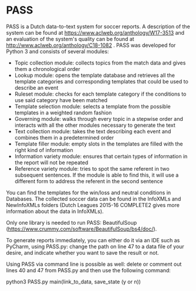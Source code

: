 # PASS
PASS is a Dutch data-to-text system for soccer reports. A description of the system can be found at https://www.aclweb.org/anthology/W17-3513 and an evaluation of the system's quality can be found at http://www.aclweb.org/anthology/C18-1082 . PASS was developed for Python 3 and consists of several modules:

- Topic collection module: collects topics from the match data and gives them a chronological order
- Lookup module: opens the template database and retrieves all the template categories and corresponding templates that could be used to describe an event
- Ruleset module: checks for each template category if the conditions to use said category have been matched
- Template selection module: selects a template from the possible templates in a weighted random fashion
- Governing module: walks through every topic in a stepwise order and interacts with all the other modules necessary to generate the text
- Text collection module: takes the text describing each event and combines them in a predetermined order
- Template filler module: empty slots in the templates are filled with the right kind of information
- Information variety module: ensures that certain types of information in the report will not be repeated
- Reference variety module: tries to spot the same referent in two subsequent sentences. If the module is able to find this, it will use
a different form to address the referent in the second sentence

You can find the templates for the win/loss and neutral conditions in Databases. The collected soccer data can be found in the InfoXMLs and NewInfoXMLs folders (Dutch Leagues 2015-16 COMPLETE2 gives more information about the data in InfoXMLs).

Only one library is needed to run PASS: BeautifulSoup (https://www.crummy.com/software/BeautifulSoup/bs4/doc/).

To generate reports immediately, you can either do it via an IDE such as PyCharm, using PASS.py: change the path on line 47 to a data file of your desire, and indicate whether you want to save the result or not. 

Using PASS via command line is possible as well: delete or comment out lines 40 and 47 from PASS.py and then use the following command:

python3 PASS.py main(link_to_data, save_state (y or n))

